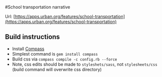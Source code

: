 #School transportation narrative

Url: [https://apps.urban.org/features/school-transportation](https://apps.urban.org/features/school-transportation)

## Build instructions
- Install [Compass](http://compass-style.org/install/)
 - Simplest command is `gem install compass`
- Build css via `compass compile -c config.rb --force`
- Note, css edits should be made to `styleshets/sass`, not `stylesheets/css` (build command will overwrite css directory) 	 